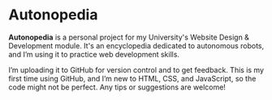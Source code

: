 # Autonopedia

**Autonopedia** is a personal project for my University's Website Design & Development module. It's an encyclopedia dedicated to autonomous robots, and I’m using it to practice web development skills.

I’m uploading it to GitHub for version control and to get feedback. This is my first time using GitHub, and I’m new to HTML, CSS, and JavaScript, so the code might not be perfect. Any tips or suggestions are welcome!
